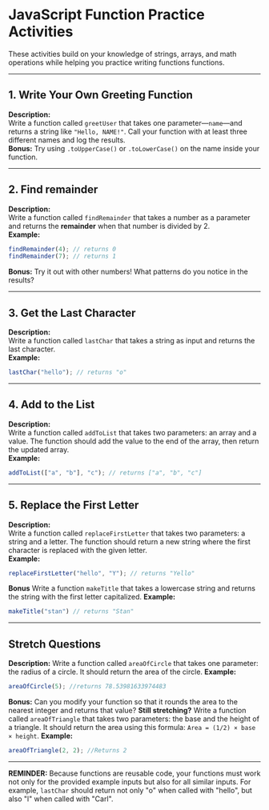 # JavaScript Function Practice Activities

These activities build on your knowledge of strings, arrays, and math operations while helping you practice writing functions functions.

---

## 1. Write Your Own Greeting Function

**Description:**  
Write a function called `greetUser` that takes one parameter—`name`—and returns a string like `"Hello, NAME!"`. Call your function with at least three different names and log the results.  
**Bonus:** Try using `.toUpperCase()` or `.toLowerCase()` on the name inside your function.

---

## 2. Find remainder

**Description:**  
Write a function called `findRemainder` that takes a number as a parameter and returns the **remainder** when that number is divided by 2.  
**Example:**

```js
findRemainder(4); // returns 0
findRemainder(7); // returns 1
```

**Bonus:** Try it out with other numbers! What patterns do you notice in the results?

---

## 3. Get the Last Character

**Description:**  
Write a function called `lastChar` that takes a string as input and returns the last character.  
**Example:**

```js
lastChar("hello"); // returns "o"
```

---

## 4. Add to the List

**Description:**  
Write a function called `addToList` that takes two parameters: an array and a value. The function should add the value to the end of the array, then return the updated array.  
**Example:**

```js
addToList(["a", "b"], "c"); // returns ["a", "b", "c"]
```

---

## 5. Replace the First Letter

**Description:**  
Write a function called `replaceFirstLetter` that takes two parameters: a string and a letter. The function should return a new string where the first character is replaced with the given letter.  
**Example:**

```js
replaceFirstLetter("hello", "Y"); // returns "Yello"
```
**Bonus**
Write a function `makeTitle` that takes a lowercase string and returns the string with the first letter capitalized.
**Example:**
```js
makeTitle("stan") // returns "Stan"
```

---

## Stretch Questions

**Description:**
Write a function called `areaOfCircle` that takes one parameter: the radius of a circle. It should return the area of the circle.
**Example:**

```js
areaOfCircle(5); //returns 78.53981633974483
```

**Bonus:** Can you modify your function so that it rounds the area to the nearest integer and returns that value?
**Still stretching?** Write a function called `areaOfTriangle` that takes two parameters: the base and the height of a triangle. It should return the area using this formula: `Area = (1/2) × base × height`.
**Example:**

```js
areaOfTriangle(2, 2); //Returns 2
```

---

**REMINDER:** Because functions are reusable code, your functions must work not only for the provided example inputs but also for all similar inputs. For example, `lastChar` should return not only "o" when called with "hello", but also "l" when called with "Carl".
